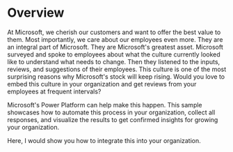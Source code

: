 # Overview
At Microsoft, we cherish our customers and want to offer the best value to them. Most importantly, we care about our employees even more. They are an integral part of Microsoft. They are Microsoft's greatest asset. Microsoft surveyed and spoke to employees about what the culture currently looked like to understand what needs to change. Then they listened to the inputs, reviews, and suggestions of their employees. This culture is one of the most surprising reasons why Microsoft's stock will keep rising.  Would you love to embed this culture in your organization and get reviews from your employees at frequent intervals?

Microsoft's Power Platform can help make this happen. This sample showcases how to automate this process in your organization, collect all responses, and visualize the results to get confirmed insights for growing your organization.

Here, I would show you how to integrate this into your organization.

